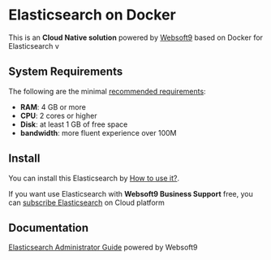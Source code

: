# Elasticsearch on Docker  

This is an **Cloud Native solution** powered by [Websoft9](https://www.websoft9.com) based on Docker for Elasticsearch v

## System Requirements

The following are the minimal [recommended requirements](https://github.com/onlyoffice/docker#recommended-system-requirements):

* **RAM**: 4 GB or more
* **CPU**: 2 cores or higher
* **Disk**: at least 1 GB of free space
* **bandwidth**: more fluent experience over 100M  

## Install

You can install this Elasticsearch by [How to use it?](https://github.com/Websoft9/docker-library#how-to-use-it).   

If you want use Elasticsearch with **Websoft9 Business Support** free, you can [subscribe Elasticsearch](https://www.websoft9.com/apps) on Cloud platform

## Documentation

[Elasticsearch Administrator Guide](https://support.websoft9.com/docs/elasticsearch) powered by Websoft9
